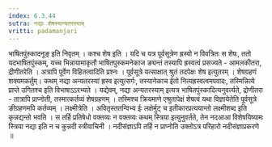 ```yaml
---
index: 6.3.44
sutra: नद्याः शेषस्यान्यतरस्याम्
vritti: padamanjari
---
```


  भाषितपुंस्कादनूङ् इति निवृतम् । कश्च शेष इति । यदि च यत्र पूर्वसूत्रेण ह्रस्वो न विवत्रितः स शेषः, ततो यदभाषितपुंस्कम्, यच्च भिन्नायामाकृतौ भाषितपुस्कमनेकाज ङ्यन्तं तस्यापि ह्रस्वत्वं प्रसज्यते - आमलकीतरा, द्रीणीतरेति । अत्रापि पूर्वेण विहितत्वादिति प्रश्नः । पूर्वसूत्रे यत्साक्षात् श्रुतं तदपेक्षः शेष इत्युतरम् ।  शेषग्रहणं शक्यमकर्तुम्। कथम् नद्या अन्यतरस्यां ह्रस्व इत्युत्सर्गः, तस्यानेकाच ईतो नित्यह्रस्वत्वमपवादः, तस्मिन्नित्ये प्राप्ते उगितश्च इति विभाषाऽऽरभ्यते । यद्येवम्, नद्या अन्यतरस्याम् इत्यत्र भाषितपुंस्कादित्यनुवर्त्यते, द्रोणीतरा - तात्रापि प्राप्नोती, तस्मात्कर्तव्यं शेषग्रहणम् । तस्मिश्च क्रियमाणे  एश्रुतापेक्षं शेषत्वं यथा विज्ञायेतेति पूर्वसूत्रे ङीग्रहणमपि कर्तव्यम् ।  लक्ष्मीत्रेति । अवितृस्ततन्विभ्य ईः लक्षेर्मुट् च इतीकारप्रत्ययान्तो लक्ष्मीशब्द इति कृन्नद्यन्तो भवति । स तर्हि प्रतिषेधो वक्तव्यः न वक्तव्यः कथम् स्त्रिया इत्युनुवर्तते, तेन नदआआ विशेषयिष्यामः स्त्रिया नद्या इति न च कुन्नदी स्त्रीवाचिनी । नदीसंज्ञाऽपि तर्हि न प्राप्नोति उक्तोऽत्र परिहारो नदीसंज्ञाप्रकरणे ॥